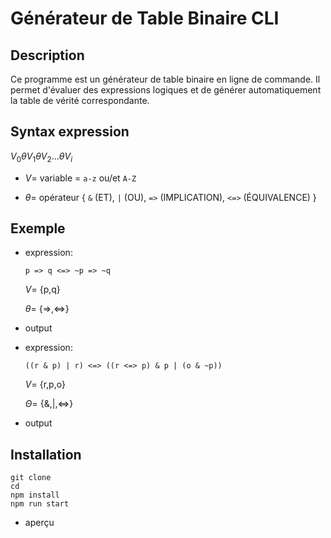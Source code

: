 
# Générateur de Table Binaire CLI

## Description

Ce programme est un générateur de table binaire en ligne de commande. Il permet d'évaluer des expressions logiques et de générer automatiquement la table de vérité correspondante.

## Syntax expression

$V_0 \theta V_1 \theta V_2 ... \theta V_i$

  - $V=$ variable = `a-z` ou/et `A-Z`

  - $\theta=$ opérateur  { `&` (ET), `|` (OU), `=>` (IMPLICATION), `<=>` (ÉQUIVALENCE) }

 
## Exemple

- expression:
  
  ```shell
  p => q <=> ~p => ~q
  ```
  $V=$ {p,q}

  $\theta=$ {=>,<=>}

- output

- expression:
  
  ```shell
  ((r & p) | r) <=> ((r <=> p) & p | (o & ~p))
  ```
  $V=$ {r,p,o}

  $\Theta=$ {&,|,<=>}

- output


## Installation

```shell
git clone 
cd
npm install
npm run start 
```

- aperçu




  
  